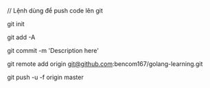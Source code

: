 // Lệnh dùng để push code lên git

git init

git add -A

git commit -m 'Description here'

git remote add origin git@github.com:bencom167/golang-learning.git

git push -u -f origin master
